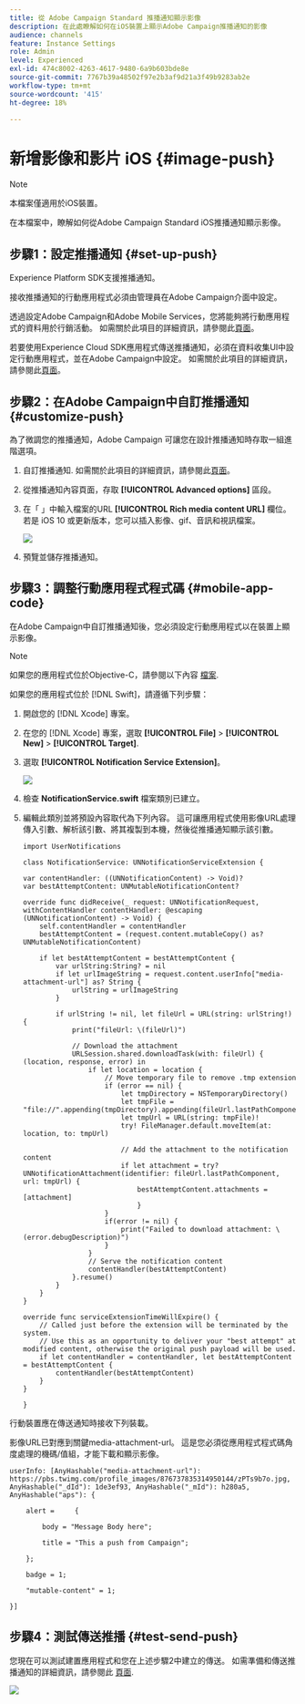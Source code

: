 ```yaml
---
title: 從 Adobe Campaign Standard 推播通知顯示影像
description: 在此處瞭解如何在iOS裝置上顯示Adobe Campaign推播通知的影像
audience: channels
feature: Instance Settings
role: Admin
level: Experienced
exl-id: 474c8002-4263-4617-9480-6a9b603bde8e
source-git-commit: 7767b39a48502f97e2b3af9d21a3f49b9283ab2e
workflow-type: tm+mt
source-wordcount: '415'
ht-degree: 18%

---
```


# 新增影像和影片 iOS {#image-push}

>[!NOTE]
>
>本檔案僅適用於iOS裝置。

在本檔案中，瞭解如何從Adobe Campaign Standard iOS推播通知顯示影像。

## 步驟1：設定推播通知 {#set-up-push}

Experience Platform SDK支援推播通知。

接收推播通知的行動應用程式必須由管理員在Adobe Campaign介面中設定。

透過設定Adobe Campaign和Adobe Mobile Services，您將能夠將行動應用程式的資料用於行銷活動。 如需關於此項目的詳細資訊，請參閱此[頁面](../../administration/using/configuring-a-mobile-application.md)。

若要使用Experience Cloud SDK應用程式傳送推播通知，必須在資料收集UI中設定行動應用程式，並在Adobe Campaign中設定。 如需關於此項目的詳細資訊，請參閱此[頁面](../../administration/using/configuring-a-mobile-application.md#channel-specific-config)。

## 步驟2：在Adobe Campaign中自訂推播通知 {#customize-push}

為了微調您的推播通知，Adobe Campaign 可讓您在設計推播通知時存取一組進階選項。

1. 自訂推播通知. 如需關於此項目的詳細資訊，請參閱此[頁面](../../channels/using/preparing-and-sending-a-push-notification.md)。

1. 從推播通知內容頁面，存取 **[!UICONTROL Advanced options]** 區段。

1. 在「 」中輸入檔案的URL **[!UICONTROL Rich media content URL]** 欄位。
若是 iOS 10 或更新版本，您可以插入影像、gif、音訊和視訊檔案。

   ![](assets/push_notif_advanced_6.png)

1. 預覽並儲存推播通知。

## 步驟3：調整行動應用程式程式碼 {#mobile-app-code}

在Adobe Campaign中自訂推播通知後，您必須設定行動應用程式以在裝置上顯示影像。

>[!NOTE]
>
>如果您的應用程式位於Objective-C，請參閱以下內容 [檔案](https://experienceleague.adobe.com/docs/mobile-services/ios/messaging-ios/push-messaging/c-set-up-rich-push-notif-ios.html).

如果您的應用程式位於 [!DNL Swift]，請遵循下列步驟：

1. 開啟您的 [!DNL Xcode] 專案。

1. 在您的 [!DNL Xcode] 專案，選取 **[!UICONTROL File]** > **[!UICONTROL New]** > **[!UICONTROL Target]**.

1. 選取 **[!UICONTROL Notification Service Extension]**。

   ![](assets/push_notif_advanced_12.png)

1. 檢查 **NotificationService.swift** 檔案類別已建立。

1. 編輯此類別並將預設內容取代為下列內容。
這可讓應用程式使用影像URL處理傳入引數、解析該引數、將其複製到本機，然後從推播通知顯示該引數。

   ```
   import UserNotifications
   
   class NotificationService: UNNotificationServiceExtension {
   
   var contentHandler: ((UNNotificationContent) -> Void)?
   var bestAttemptContent: UNMutableNotificationContent?
   
   override func didReceive(_ request: UNNotificationRequest, withContentHandler contentHandler: @escaping (UNNotificationContent) -> Void) {
       self.contentHandler = contentHandler
       bestAttemptContent = (request.content.mutableCopy() as? UNMutableNotificationContent)
   
       if let bestAttemptContent = bestAttemptContent {
           var urlString:String? = nil
           if let urlImageString = request.content.userInfo["media-attachment-url"] as? String {
               urlString = urlImageString
           }
   
           if urlString != nil, let fileUrl = URL(string: urlString!) {
               print("fileUrl: \(fileUrl)")
   
               // Download the attachment
               URLSession.shared.downloadTask(with: fileUrl) { (location, response, error) in
                   if let location = location {
                       // Move temporary file to remove .tmp extension
                       if (error == nil) {
                           let tmpDirectory = NSTemporaryDirectory()
                           let tmpFile = "file://".appending(tmpDirectory).appending(fileUrl.lastPathComponent)
                           let tmpUrl = URL(string: tmpFile)!
                           try! FileManager.default.moveItem(at: location, to: tmpUrl)
   
                           // Add the attachment to the notification content
                           if let attachment = try? UNNotificationAttachment(identifier: fileUrl.lastPathComponent, url: tmpUrl) {
                               bestAttemptContent.attachments = [attachment]
                               }
                       }
                       if(error != nil) {
                           print("Failed to download attachment: \(error.debugDescription)")
                       }
                   }
                   // Serve the notification content
                   contentHandler(bestAttemptContent)
               }.resume()
           }
       }
   }
   
   override func serviceExtensionTimeWillExpire() {
       // Called just before the extension will be terminated by the system.
       // Use this as an opportunity to deliver your "best attempt" at modified content, otherwise the original push payload will be used.
       if let contentHandler = contentHandler, let bestAttemptContent = bestAttemptContent {
           contentHandler(bestAttemptContent)
       }
   }
   
   }
   ```

行動裝置應在傳送通知時接收下列裝載。

影像URL已對應到關鍵media-attachment-url。 這是您必須從應用程式程式碼角度處理的機碼/值組，才能下載和顯示影像。

```
userInfo: [AnyHashable("media-attachment-url"): https://pbs.twimg.com/profile_images/876737835314950144/zPTs9b7o.jpg, AnyHashable("_dId"): 1de3ef93, AnyHashable("_mId"): h280a5, AnyHashable("aps"): {
 
    alert =     {
 
        body = "Message Body here";
 
        title = "This a push from Campaign";
 
    };
 
    badge = 1;
 
    "mutable-content" = 1;
 
}]
```

## 步驟4：測試傳送推播 {#test-send-push}

您現在可以測試建置應用程式和您在上述步驟2中建立的傳送。 如需準備和傳送推播通知的詳細資訊，請參閱此 [頁面](../../channels/using/preparing-and-sending-a-push-notification.md).

![](assets/push_notif_advanced_34.png)
